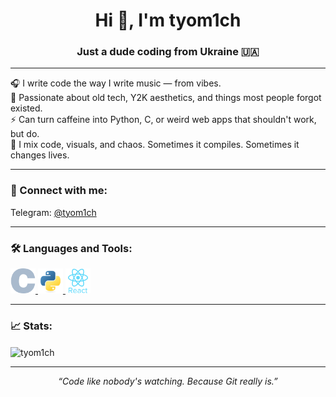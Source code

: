 <h1 align="center">Hi 👋, I'm tyom1ch</h1>
<h3 align="center">Just a dude coding from Ukraine 🇺🇦</h3>

---

🎧 I write code the way I write music — from vibes.  
💾 Passionate about old tech, Y2K aesthetics, and things most people forgot existed.  
⚡ Can turn caffeine into Python, C, or weird web apps that shouldn't work, but do.  
🎨 I mix code, visuals, and chaos. Sometimes it compiles. Sometimes it changes lives.

---

<h3 align="left">🔗 Connect with me:</h3>
<p align="left">
  <!-- соцмережі можеш додати сюди -->
  Telegram: <a href="https://t.me/tyom1ch">@tyom1ch</a>  
</p>

---

<h3 align="left">🛠️ Languages and Tools:</h3>
<p align="left"> 
  <a href="https://www.cprogramming.com/" target="_blank" rel="noreferrer"> 
    <img src="https://raw.githubusercontent.com/devicons/devicon/master/icons/c/c-original.svg" alt="c" width="40" height="40"/> 
  </a> 
  <a href="https://www.python.org" target="_blank" rel="noreferrer"> 
    <img src="https://raw.githubusercontent.com/devicons/devicon/master/icons/python/python-original.svg" alt="python" width="40" height="40"/> 
  </a> 
  <a href="https://reactjs.org/" target="_blank" rel="noreferrer"> 
    <img src="https://raw.githubusercontent.com/devicons/devicon/master/icons/react/react-original-wordmark.svg" alt="react" width="40" height="40"/> 
  </a> 
</p>

---

<h3 align="left">📈 Stats:</h3>
<p>
  <img align="center" src="https://github-readme-stats.vercel.app/api/top-langs?username=tyom1ch&show_icons=true&locale=en&layout=compact" alt="tyom1ch" />
</p>

---

<p align="center"><i>“Code like nobody's watching. Because Git really is.”</i></p>
